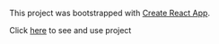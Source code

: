 This project was bootstrapped with [Create React App](https://github.com/facebookincubator/create-react-app).

Click [here](https://brockwei.github.io/angelhack-jpmorgan/) to see and use project